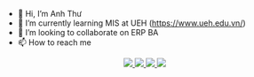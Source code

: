 - 👋 Hi, I’m Anh Thư
- 🌱 I’m currently learning MIS at UEH (https://www.ueh.edu.vn/)
- 💞️ I’m looking to collaborate on ERP BA
- 📫 How to reach me

<p align="center">
  <a href="https://www.linkedin.com/in/anhthu6811/">
    <img src="https://img.icons8.com/fluent/48/000000/linkedin.png"/>
  </a>
  <a href="https://www.facebook.com/anhthu6811/">
    <img src="https://img.icons8.com/fluent/48/000000/facebook-new.png" target="_blank" />
  </a> 
  <a href="https://github.com/anhthu6811">
    <img src="https://img.icons8.com/fluent/48/000000/github.png"/>
  </a>
  <a href="mailto:nguyenngocanhthu109@gmail.com" alt="Email">
    <img src="https://img.icons8.com/fluent/48/000000/mailing.png"/>
  </a>
</p>
